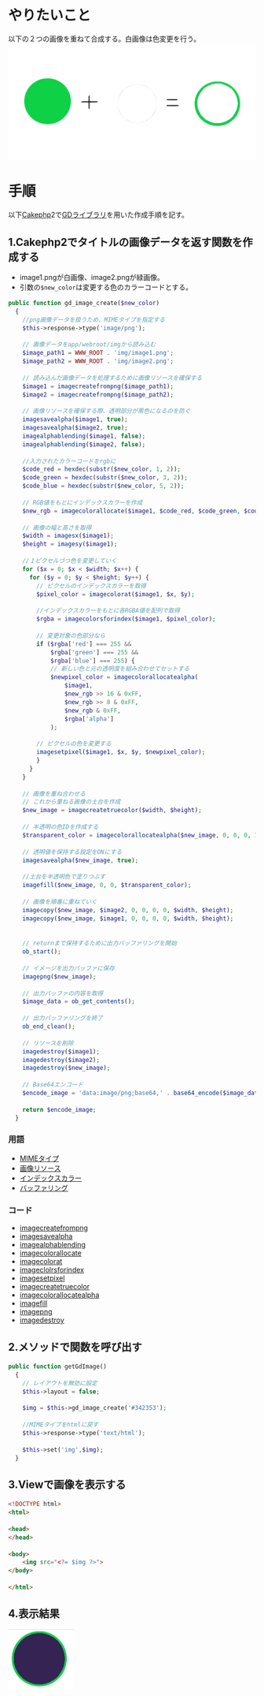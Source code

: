 
# やりたいこと
以下の２つの画像を重ねて合成する。白画像は色変更を行う。
![](../02_Extra/gd_image.png)
# 手順

以下[Cakephp](../01_Inbox/Cakephp.md)2で[GDライブラリ](../01_Inbox/GDライブラリ.md)を用いた作成手順を記す。

## 1.Cakephp2でタイトルの画像データを返す関数を作成する

- image1.pngが白画像、image2.pngが緑画像。
- 引数の`$new_color`は変更する色のカラーコードとする。

```php
public function gd_image_create($new_color)
  {
    //png画像データを扱うため、MIMEタイプを指定する
    $this->response->type('image/png');

    // 画像データをapp/webroot/imgから読み込む
    $image_path1 = WWW_ROOT . 'img/image1.png';
    $image_path2 = WWW_ROOT . 'img/image2.png';

    // 読み込んだ画像データを処理するために画像リソースを確保する
    $image1 = imagecreatefrompng($image_path1);
    $image2 = imagecreatefrompng($image_path2);

    // 画像リソースを確保する際、透明部分が黒色になるのを防ぐ
    imagesavealpha($image1, true);
    imagesavealpha($image2, true);
    imagealphablending($image1, false);
    imagealphablending($image2, false);

    //入力されたカラーコードをrgbに
    $code_red = hexdec(substr($new_color, 1, 2));
    $code_green = hexdec(substr($new_color, 3, 2));
    $code_blue = hexdec(substr($new_color, 5, 2));

    // RGB値をもとにインデックスカラーを作成
    $new_rgb = imagecolorallocate($image1, $code_red, $code_green, $code_blue);

    // 画像の幅と高さを取得
    $width = imagesx($image1);
    $height = imagesy($image1);

	//１ピクセルづつ色を変更していく
    for ($x = 0; $x < $width; $x++) {
      for ($y = 0; $y < $height; $y++) {
        // ピクセルのインデックスカラーを取得
        $pixel_color = imagecolorat($image1, $x, $y);

        //インデックスカラーをもとに各RGBA値を配列で取得
        $rgba = imagecolorsforindex($image1, $pixel_color);

        // 変更対象の色部分なら
        if ($rgba['red'] === 255 &&
	        $rgba['green'] === 255 && 
	        $rgba['blue'] === 255) {
	        // 新しい色と元の透明度を組み合わせてセットする
			$newpixel_color = imagecolorallocatealpha(
				$image1,
				$new_rgb >> 16 & 0xFF,
				$new_rgb >> 8 & 0xFF,
				$new_rgb & 0xFF,
				$rgba['alpha']
			);

		// ピクセルの色を変更する
		imagesetpixel($image1, $x, $y, $newpixel_color);
	    }
      }
    }

    // 画像を重ね合わせる
    // これから重ねる画像の土台を作成
    $new_image = imagecreatetruecolor($width, $height);
    
    // 半透明の色IDを作成する
    $transparent_color = imagecolorallocatealpha($new_image, 0, 0, 0, 127);

    // 透明値を保持する設定をONにする
    imagesavealpha($new_image, true);

    //土台を半透明色で塗りつぶす
    imagefill($new_image, 0, 0, $transparent_color);

    // 画像を順番に重ねていく
    imagecopy($new_image, $image2, 0, 0, 0, 0, $width, $height);
    imagecopy($new_image, $image1, 0, 0, 0, 0, $width, $height);


    // returnまで保持するために出力バッファリングを開始
	ob_start(); 

	// イメージを出力バッファに保存
	imagepng($new_image);

	// 出力バッファの内容を取得
	$image_data = ob_get_contents(); 

    // 出力バッファリングを終了
	ob_end_clean(); 

	// リソースを削除
    imagedestroy($image1); 
	imagedestroy($image2);
	imagedestroy($new_image);

    // Base64エンコード
	$encode_image = 'data:image/png;base64,' . base64_encode($image_data);

    return $encode_image;    
  }

```

### 用語
- [MIMEタイプ](../01_Inbox/MIMEタイプ.md)
- [画像リソース](../01_Inbox/画像リソース.md)
- [インデックスカラー](../01_Inbox/インデックスカラー.md)
- [バッファリング](../01_Inbox/バッファリング.md)

### コード
- [imagecreatefrompng](../01_Inbox/imagecreatefrompng.md)
- [imagesavealpha](../01_Inbox/imagesavealpha.md)
- [imagealphablending](../01_Inbox/imagealphablending.md)
- [imagecolorallocate](../01_Inbox/imagecolorallocate.md)
- [imagecolorat](../01_Inbox/imagecolorat.md)
- [imageclolrsforindex](../01_Inbox/imageclolrsforindex.md)
- [imagesetpixel](../01_Inbox/imagesetpixel.md)
- [imagecreatetruecolor](../01_Inbox/imagecreatetruecolor.md)
- [imagecolorallocatealpha](../01_Inbox/imagecolorallocatealpha.md)
- [imagefill](../01_Inbox/imagefill.md)
- [imagepng](../01_Inbox/imagepng.md)
- [imagedestroy](../01_Inbox/imagedestroy.md)


## 2.メソッドで関数を呼び出す

```php
public function getGdImage()
  {
    // レイアウトを無効に設定
    $this->layout = false;

    $img = $this->gd_image_create('#342353');

	//MIMEタイプをhtmlに戻す
    $this->response->type('text/html');

    $this->set('img',$img);
  }
```

## 3.Viewで画像を表示する

```html
<!DOCTYPE html>
<html>

<head>
</head>

<body>
    <img src="<?= $img ?>">
</body>

</html>
```

## 4.表示結果

![](../02_Extra/gd_result.png)



